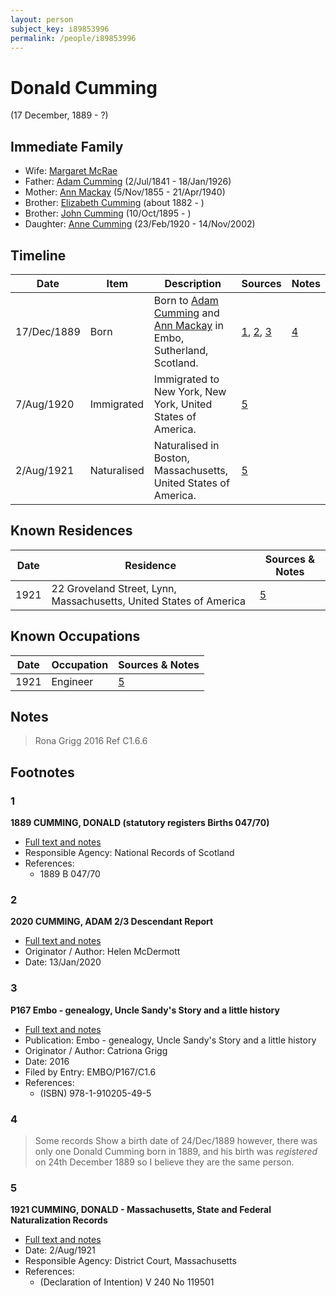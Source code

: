 ```yaml
---
layout: person
subject_key: i89853996
permalink: /people/i89853996
---
```


# Donald Cumming
(17 December, 1889 - ?)

## Immediate Family

* Wife: [Margaret McRae](./@57014804@-margaret-mcrae-b-d.md)
* Father: [Adam Cumming](./@55409960@-adam-cumming-b1841-7-2-d1926-1-18.md) (2/Jul/1841 - 18/Jan/1926)
* Mother: [Ann Mackay](./@74868546@-ann-mackay-b1855-11-5-d1940-4-21.md) (5/Nov/1855 - 21/Apr/1940)
* Brother: [Elizabeth Cumming](./@35928164@-elizabeth-cumming-b1882-d.md) (about 1882 - )
* Brother: [John Cumming](./@7323242@-john-cumming-b1895-10-10-d.md) (10/Oct/1895 - )
* Daughter: [Anne Cumming](./@14926290@-anne-cumming-b1920-2-23-d2002-11-14.md) (23/Feb/1920 - 14/Nov/2002)

## Timeline

Date | Item | Description | Sources | Notes
---|---|---|---|---
17/Dec/1889 | Born | Born to [Adam Cumming](./@55409960@-adam-cumming-b1841-7-2-d1926-1-18.md) and [Ann Mackay](./@74868546@-ann-mackay-b1855-11-5-d1940-4-21.md) in Embo, Sutherland, Scotland. | [1](#1), [2](#2), [3](#3) | [4](#4)
7/Aug/1920 | Immigrated | Immigrated to New York, New York, United States of America. | [5](#5) | 
2/Aug/1921 | Naturalised | Naturalised in Boston, Massachusetts, United States of America. | [5](#5) | 

## Known Residences

Date | Residence | Sources & Notes
---|---|---
1921 | 22 Groveland Street, Lynn, Massachusetts, United States of America | [5](#5)

## Known Occupations

Date | Occupation | Sources & Notes
---|---|---
1921 | Engineer | [5](#5)

## Notes

> Rona Grigg 2016 Ref C1.6.6
>


## Footnotes

### 1

**1889 CUMMING, DONALD (statutory registers Births 047/70)**

* [Full text and notes](../sources/@88980741@-1889-cumming,-donald-statutory-registers-births-047-70-.md)
* Responsible Agency: National Records of Scotland
* References: 
  * 1889 B 047/70

### 2

**2020 CUMMING, ADAM 2/3 Descendant Report**

* [Full text and notes](../sources/@93747100@-2020-cumming,-adam-2-3-descendant-report.md)
* Originator / Author: Helen McDermott
* Date: 13/Jan/2020

### 3

**P167 Embo - genealogy, Uncle Sandy's Story and a little history**

* [Full text and notes](../sources/@17256412@-p167-embo-genealogy,-uncle-sandy's-story-and-a-little-history.md)
* Publication: Embo - genealogy, Uncle Sandy's Story and a little history
* Originator / Author: Catriona Grigg
* Date: 2016
* Filed by Entry: EMBO/P167/C1.6
* References: 
  * (ISBN) 978-1-910205-49-5

### 4

> Some records Show a birth date of 24/Dec/1889 however, there was only one Donald Cumming born in 1889, and his birth was *registered* on 24th December 1889 so I believe they are the same person.
>


### 5

**1921 CUMMING, DONALD - Massachusetts, State and Federal Naturalization Records**

* [Full text and notes](../sources/@12499532@-1921-cumming,-donald-massachusetts,-state-and-federal-naturalization-records.md)
* Date: 2/Aug/1921
* Responsible Agency: District Court, Massachusetts
* References: 
  * (Declaration of Intention) V 240 No 119501


